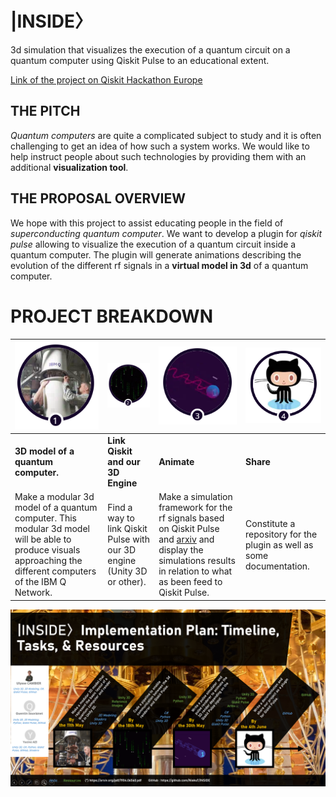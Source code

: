 # |INSIDE〉
3d simulation that visualizes the execution of a quantum circuit on a quantum computer using Qiskit Pulse to an educational extent.

[Link of the project on Qiskit Hackathon Europe](https://qiskithackathoneurope.bemyapp.com/#/projects/60807d14ff00f400197f9967)


## THE  PITCH
*Quantum computers* are quite a complicated subject to study and it is often challenging to get an idea of ​​how such a system works. We would like to help instruct people about such technologies by providing them with an additional **visualization tool**.

## THE PROPOSAL OVERVIEW

We hope with this project to assist educating people in the field of *superconducting quantum computer*. We want to develop a plugin for *qiskit pulse* allowing to visualize the execution of a quantum circuit inside a quantum computer. The plugin will generate animations describing the evolution of the different rf signals in a **virtual model in 3d** of a quantum computer.

# PROJECT BREAKDOWN

|![1](https://github.com/NiskuT/INSIDE/blob/main/1.png?raw=true)|![2](https://github.com/NiskuT/INSIDE/blob/main/2.png?raw=true)|![3](https://github.com/NiskuT/INSIDE/blob/main/3.png?raw=true)|![4](https://github.com/NiskuT/INSIDE/blob/main/4.png?raw=true)
|----------------|----------------|----------------|----------------|
|**3D model of a quantum computer.** |**Link Qiskit and our 3D** **Engine**|**Animate**|**Share**|
|Make a modular 3d model of a quantum computer. This modular 3d model will be able to produce visuals approaching the different computers of the IBM Q Network.|Find a way to link Qiskit Pulse with our 3D engine (Unity 3D or other).|Make a simulation framework for the rf signals based on Qiskit Pulse and [arxiv](https://arxiv.org/pdf/1904.06560.pdf) and display the simulations results in relation to what as been feed to Qiskit Pulse.|Constitute a repository for the plugin as well as some documentation.|



![Timeline](https://github.com/NiskuT/INSIDE/blob/main/quantique.png?raw=true)



